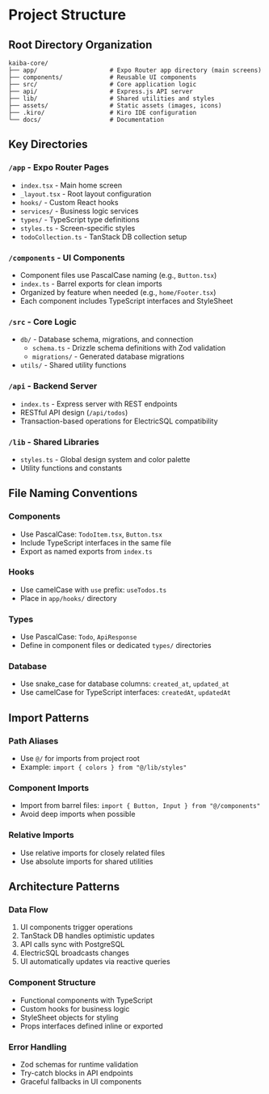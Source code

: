 # Project Structure

## Root Directory Organization

```
kaiba-core/
├── app/                    # Expo Router app directory (main screens)
├── components/             # Reusable UI components
├── src/                    # Core application logic
├── api/                    # Express.js API server
├── lib/                    # Shared utilities and styles
├── assets/                 # Static assets (images, icons)
├── .kiro/                  # Kiro IDE configuration
└── docs/                   # Documentation
```

## Key Directories

### `/app` - Expo Router Pages

- `index.tsx` - Main home screen
- `_layout.tsx` - Root layout configuration
- `hooks/` - Custom React hooks
- `services/` - Business logic services
- `types/` - TypeScript type definitions
- `styles.ts` - Screen-specific styles
- `todoCollection.ts` - TanStack DB collection setup

### `/components` - UI Components

- Component files use PascalCase naming (e.g., `Button.tsx`)
- `index.ts` - Barrel exports for clean imports
- Organized by feature when needed (e.g., `home/Footer.tsx`)
- Each component includes TypeScript interfaces and StyleSheet

### `/src` - Core Logic

- `db/` - Database schema, migrations, and connection
  - `schema.ts` - Drizzle schema definitions with Zod validation
  - `migrations/` - Generated database migrations
- `utils/` - Shared utility functions

### `/api` - Backend Server

- `index.ts` - Express server with REST endpoints
- RESTful API design (`/api/todos`)
- Transaction-based operations for ElectricSQL compatibility

### `/lib` - Shared Libraries

- `styles.ts` - Global design system and color palette
- Utility functions and constants

## File Naming Conventions

### Components

- Use PascalCase: `TodoItem.tsx`, `Button.tsx`
- Include TypeScript interfaces in the same file
- Export as named exports from `index.ts`

### Hooks

- Use camelCase with `use` prefix: `useTodos.ts`
- Place in `app/hooks/` directory

### Types

- Use PascalCase: `Todo`, `ApiResponse`
- Define in component files or dedicated `types/` directories

### Database

- Use snake_case for database columns: `created_at`, `updated_at`
- Use camelCase for TypeScript interfaces: `createdAt`, `updatedAt`

## Import Patterns

### Path Aliases

- Use `@/` for imports from project root
- Example: `import { colors } from "@/lib/styles"`

### Component Imports

- Import from barrel files: `import { Button, Input } from "@/components"`
- Avoid deep imports when possible

### Relative Imports

- Use relative imports for closely related files
- Use absolute imports for shared utilities

## Architecture Patterns

### Data Flow

1. UI components trigger operations
2. TanStack DB handles optimistic updates
3. API calls sync with PostgreSQL
4. ElectricSQL broadcasts changes
5. UI automatically updates via reactive queries

### Component Structure

- Functional components with TypeScript
- Custom hooks for business logic
- StyleSheet objects for styling
- Props interfaces defined inline or exported

### Error Handling

- Zod schemas for runtime validation
- Try-catch blocks in API endpoints
- Graceful fallbacks in UI components
